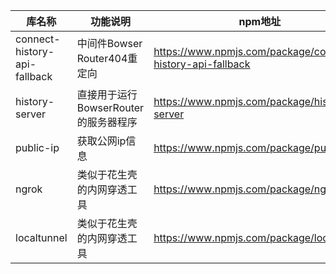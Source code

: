 | 库名称                       | 功能说明                             | npm地址                                                    |
| ---------------------------- | ------------------------------------ | ---------------------------------------------------------- |
| connect-history-api-fallback | 中间件Bowser Router404重定向         | https://www.npmjs.com/package/connect-history-api-fallback |
| history-server               | 直接用于运行BowserRouter的服务器程序 | https://www.npmjs.com/package/history-server               |
| public-ip                    | 获取公网ip信息                       | https://www.npmjs.com/package/public-ip                    |
| ngrok                        | 类似于花生壳的内网穿透工具           | https://www.npmjs.com/package/ngrok                        |
| localtunnel                  | 类似于花生壳的内网穿透工具           | https://www.npmjs.com/package/localtunnel                  |







